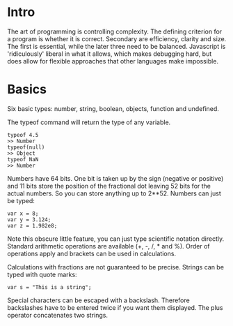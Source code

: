 # Intro

The art of programming is controlling complexity. The defining criterion for a program is whether it is correct. Secondary are efficiency, clarity and size. The first is essential, while the later three need to be balanced.
Javascript is 'ridiculously' liberal in what it allows, which makes debugging hard, but does allow for flexible approaches that other languages make impossible.

# Basics

Six basic types: number, string, boolean, objects, function and undefined.

The typeof command will return the type of any variable.

    typeof 4.5
    >> Number
    typeof(null)
    >> Object
    typeof NaN
    >> Number
Numbers have 64 bits. One bit is taken up by the sign (negative or positive) and 11 bits store the position of the fractional dot leaving 52 bits for the actual numbers. So you can store anything up to 2**52.
Numbers can just be typed:

    var x = 8;
    var y = 3.124;
    var z = 1.982e8;

Note this obscure little feature, you can just type scientific notation directly.
Standard arithmetic operations are available (+, -, /, * and %). Order of operations apply and brackets can be used in calculations.

Calculations with fractions are not guaranteed to be precise.
Strings can be typed with quote marks:

    var s = "This is a string";

Special characters can be escaped with a backslash. Therefore backslashes have to be entered twice if you want them displayed.
The plus operator concatenates two strings.


